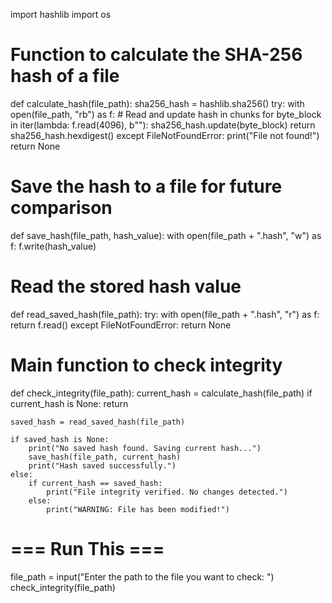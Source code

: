 import hashlib
import os

# Function to calculate the SHA-256 hash of a file
def calculate_hash(file_path):
    sha256_hash = hashlib.sha256()
    try:
        with open(file_path, "rb") as f:
            # Read and update hash in chunks
            for byte_block in iter(lambda: f.read(4096), b""):
                sha256_hash.update(byte_block)
        return sha256_hash.hexdigest()
    except FileNotFoundError:
        print("File not found!")
        return None

# Save the hash to a file for future comparison
def save_hash(file_path, hash_value):
    with open(file_path + ".hash", "w") as f:
        f.write(hash_value)

# Read the stored hash value
def read_saved_hash(file_path):
    try:
        with open(file_path + ".hash", "r") as f:
            return f.read()
    except FileNotFoundError:
        return None

# Main function to check integrity
def check_integrity(file_path):
    current_hash = calculate_hash(file_path)
    if current_hash is None:
        return

    saved_hash = read_saved_hash(file_path)

    if saved_hash is None:
        print("No saved hash found. Saving current hash...")
        save_hash(file_path, current_hash)
        print("Hash saved successfully.")
    else:
        if current_hash == saved_hash:
            print("File integrity verified. No changes detected.")
        else:
            print("WARNING: File has been modified!")

# === Run This ===
file_path = input("Enter the path to the file you want to check: ")
check_integrity(file_path)
